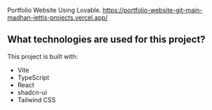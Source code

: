 Portfolio Website Using Lovable.
https://portfolio-website-git-main-madhan-jettis-projects.vercel.app/

## What technologies are used for this project?

This project is built with:

- Vite
- TypeScript
- React
- shadcn-ui
- Tailwind CSS

